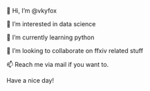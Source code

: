 👋 Hi, I’m @vkyfox

👀 I’m interested in data science

🌱 I’m currently learning python

💞️ I’m looking to collaborate on ffxiv related stuff

📫 Reach me via mail if you want to.

Have a nice day!

<!---
vkyfox/vkyfox is a ✨ special ✨ repository because its `README.md` (this file) appears on your GitHub profile.
You can click the Preview link to take a look at your changes.
--->
